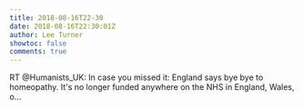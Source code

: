 ```yaml
---
title: 2018-08-16T22-30
date: 2018-08-16T22:30:01Z
author: Lee Turner
showtoc: false
comments: true
---
```


RT @Humanists_UK: In case you missed it: England says bye bye to homeopathy. It's no longer funded anywhere on the NHS in England, Wales, o…

